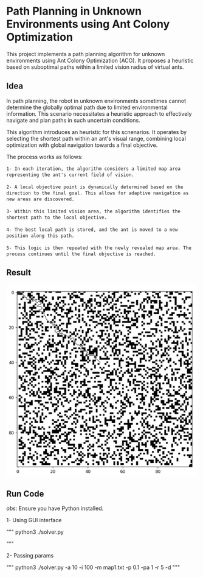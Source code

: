 # Path Planning in Unknown Environments using Ant Colony Optimization

This project implements a path planning algorithm for unknown environments using Ant Colony Optimization (ACO). It proposes a heuristic based on suboptimal paths within a limited vision radius of virtual ants.


## Idea

In path planning, the robot in unknown environments sometimes cannot determine the globally optimal path due to limited environmental information. This scenario necessitates a heuristic approach to effectively navigate and plan paths in such uncertain conditions.

This algorithm introduces an heuristic for this scnenarios. It operates by selecting the shortest path within an ant's visual range, combining local optimization with global navigation towards a final objective.

The process works as follows:

    1- In each iteration, the algorithm considers a limited map area representing the ant's current field of vision.

    2- A local objective point is dynamically determined based on the direction to the final goal. This allows for adaptive navigation as new areas are discovered.
    
    3- Within this limited vision area, the algorithm identifies the shortest path to the local objective.
    
    4- The best local path is stored, and the ant is moved to a new position along this path.
    
    5- This logic is then repeated with the newly revealed map area. The process continues until the final objective is reached.

## Result

![ iterative process ](./attachment/ant.gif)

## Run Code 

*obs*: Ensure you have Python installed.

1- Using GUI interface

"""
python3 ./solver.py

"""

2- Passing params

"""
python3 ./solver.py -a 10 -i 100 -m map1.txt -p 0.1 -pa 1 -r 5 -d
"""